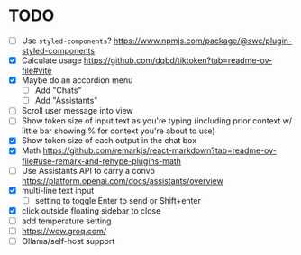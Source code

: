 # TODO

- [ ] Use `styled-components`? https://www.npmjs.com/package/@swc/plugin-styled-components
- [x] Calculate usage https://github.com/dqbd/tiktoken?tab=readme-ov-file#vite
- [x] Maybe do an accordion menu
  - [ ] Add "Chats"
  - [ ] Add "Assistants"
- [ ] Scroll user message into view
- [ ] Show token size of input text as you're typing (including prior context w/ little bar showing % for context you're about to use)
- [x] Show token size of each output in the chat box
- [x] Math https://github.com/remarkjs/react-markdown?tab=readme-ov-file#use-remark-and-rehype-plugins-math
- [ ] Use Assistants API to carry a convo https://platform.openai.com/docs/assistants/overview
- [x] multi-line text input
  - [ ] setting to toggle Enter to send or Shift+enter
- [x] click outside floating sidebar to close
- [ ] add temperature setting
- [ ] https://wow.groq.com/
- [ ] Ollama/self-host support
